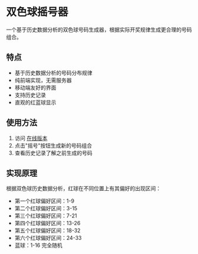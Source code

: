 # 双色球摇号器

一个基于历史数据分析的双色球号码生成器，根据实际开奖规律生成更合理的号码组合。

## 特点

- 基于历史数据分析的号码分布规律
- 纯前端实现，无需服务器
- 移动端友好的界面
- 支持历史记录
- 直观的红蓝球显示

## 使用方法

1. 访问 [在线版本](https://你的用户名.github.io/lottery-generator)
2. 点击"摇号"按钮生成新的号码组合
3. 查看历史记录了解之前生成的号码

## 实现原理

根据双色球历史数据分析，红球在不同位置上有其偏好的出现区间：

- 第一个红球偏好区间：1-9
- 第二个红球偏好区间：3-15
- 第三个红球偏好区间：7-21
- 第四个红球偏好区间：13-26
- 第五个红球偏好区间：18-32
- 第六个红球偏好区间：24-33
- 蓝球：1-16 完全随机
